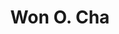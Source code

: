 ---
# ABOUT ME
title: Won O. Cha
class: junior
cooper_email: cha4@cooper.edu
gravatar_email: nyccha@gmail.com
committees:
- name: Revenue Generating Group
  link: /committees/#Revenue Generating Group
- name: Academic Standards Comittee
  link: /committees/#Academic Standards Comittee

# SITE STUFF YOU CAN EDIT
published: true
permalink: /people/won-cha/

# SITE STUFF YOU SHOULDN'T EDIT
layout: people-single
---
